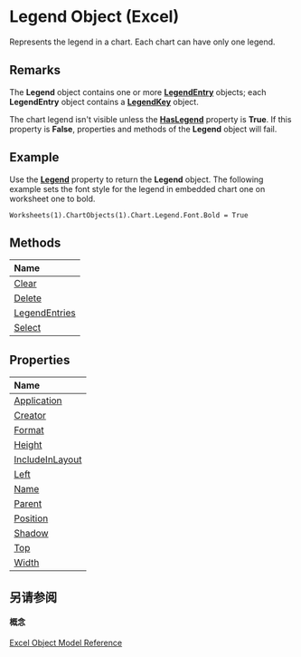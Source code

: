 
# Legend Object (Excel)

Represents the legend in a chart. Each chart can have only one legend.


## Remarks

 The **Legend** object contains one or more **[LegendEntry](ebe8c35c-87b4-11e6-0675-b8bcc8c668a5.md)** objects; each **LegendEntry** object contains a **[LegendKey](2d806a8f-2fed-e6f6-bb76-7339fa692cbb.md)** object.

The chart legend isn't visible unless the  **[HasLegend](e791cc18-03a3-1e60-f064-256cdbd6bd2e.md)** property is **True**. If this property is **False**, properties and methods of the **Legend** object will fail.


## Example

Use the  **[Legend](6396ca0f-63b5-3d4a-4f6b-b4e80a1911b3.md)** property to return the **Legend** object. The following example sets the font style for the legend in embedded chart one on worksheet one to bold.


```
Worksheets(1).ChartObjects(1).Chart.Legend.Font.Bold = True
```


## Methods



|**Name**|
|:-----|
|[Clear](9026a3db-880e-c8d5-cbc1-b813c252bd8a.md)|
|[Delete](64cbd4c5-fdb8-89a2-48f7-67422d208e40.md)|
|[LegendEntries](6b20827c-7196-e1d7-485f-954b0ea90f58.md)|
|[Select](cf7d6211-d03a-0813-30dd-fd366f3f9b50.md)|

## Properties



|**Name**|
|:-----|
|[Application](ced7136a-7f18-2024-d40c-61fdca244949.md)|
|[Creator](44976293-1229-e226-0b59-27563c59f6ae.md)|
|[Format](ecaddfd4-0ce1-7fbc-0a61-6534e4bc413c.md)|
|[Height](1e7da77e-b994-0524-0082-4a4e2d4a1499.md)|
|[IncludeInLayout](ebb55dfa-8b3e-b247-4574-65b22640eadd.md)|
|[Left](803b886b-59a8-8516-d7d1-a5432c16ae2e.md)|
|[Name](fae7ab35-988b-e106-0596-71cce035ff72.md)|
|[Parent](c419b373-af3a-faa9-6934-2aa53bcdd555.md)|
|[Position](6256617d-d78f-8b2e-dd27-96c71cd2a84f.md)|
|[Shadow](e368bdb3-a2f5-e5fa-e35a-9223b5658b08.md)|
|[Top](2b7a4ab2-8147-6c40-4a92-9bde7885af9f.md)|
|[Width](267e2f8f-5299-15d9-65e2-886e9f59c5e8.md)|

## 另请参阅


#### 概念


[Excel Object Model Reference](11ea8598-8a20-92d5-f98b-0da04263bf2c.md)